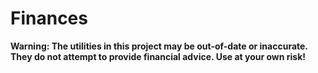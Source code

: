 # Finances
**Warning: The utilities in this project may be out-of-date or inaccurate.
They do not attempt to provide financial advice. Use at your own risk!**
